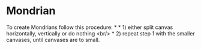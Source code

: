 # Mondrian
To create Mondrians follow this procedure:  *   * 1) either split canvas horizontally, vertically or do nothing &lt;br/>  * 2) repeat step 1 with the smaller canvases, until canvases are to small.
